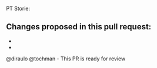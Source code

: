 PT Storie: <paste pivotal tracker link here>

Changes proposed in this pull request:
-
-
-

@diraulo @tochman - This PR is ready for review
